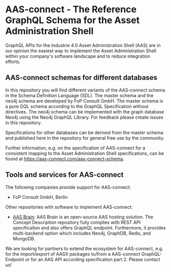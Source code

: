 # AAS-connect - The Reference GraphQL Schema for the Asset Administration Shell

GraphQL APIs for the Industrie 4.0 Asset Administration Shell (AAS) are in our opinion the easiest way to implement the Asset Administration Shell within your company's software landscape and to reduce integration efforts.  

## AAS-connect schemas for different databases

In this repository you will find different variants of the AAS-connect schema in the Schema Definition Language (SDL). The master schema and the neo4j schema are developed by FoP Consult GmbH. The master schema is a pure GQL schema according to the GraphQL Specification without directives. The neo4j schema can be implemented with the graph database Neo4j using the Neo4j GraphQL Library. For feedback please create issues in this repository. 

Specifications for other databases can be derived from the master schema and published here in the repository for general free use by the community. 

Further information, e.g. on the specification of AAS-connect for a consistent mapping to the Asset Administration Shell specifications, can be found at https://aas-connect.com/aas-connect-schema. 


## Tools and services for AAS-connect

The following companies provide support for AAS-connect:

- FoP Consult GmbH, Berlin

Other repositories with software to implement AAS-connect:

- [AAS Brain](https://github.com/mhrimaz/aasbrain-concept-description-repo): AAS Brain is an open-source AAS hosting solution. The Concept Description repository fully complies with REST API specificaiton and also offers GraphQL endpoint. Furthermore, it provides multi-backend option which includes Neo4j, GraphDB, Redis, and MongoDB.

We are looking for partners to extend the ecosystem for AAS-connect, e.g. for the import/export of AASX packages to/from a AAS-connect GraphQL-Endpoint or for an AAS API according specification part 2.
Please contact us!
